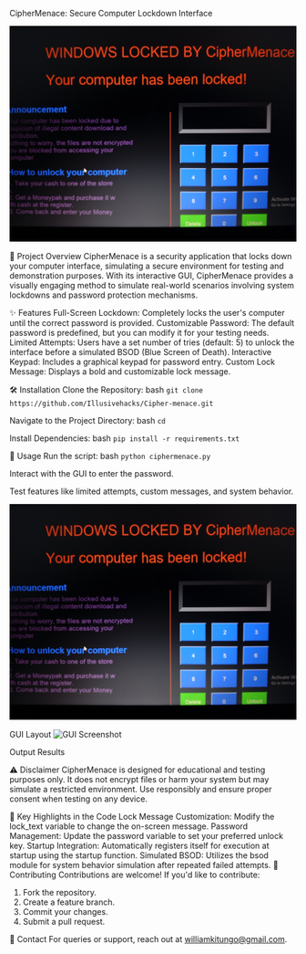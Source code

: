 CipherMenace: Secure Computer Lockdown Interface

![GUI Screenshot](GUI.jpg) 


📜 Project Overview
CipherMenace is a security application that locks down your computer interface, simulating a secure environment for testing and demonstration purposes. With its interactive GUI, CipherMenace provides a visually engaging method to simulate real-world scenarios involving system lockdowns and password protection mechanisms.

✨ Features
Full-Screen Lockdown: Completely locks the user's computer until the correct password is provided.
Customizable Password: The default password is predefined, but you can modify it for your testing needs.
Limited Attempts: Users have a set number of tries (default: 5) to unlock the interface before a simulated BSOD (Blue Screen of Death).
Interactive Keypad: Includes a graphical keypad for password entry.
Custom Lock Message: Displays a bold and customizable lock message.


🛠️ Installation
Clone the Repository:
bash
````git clone https://github.com/Illusivehacks/Cipher-menace.git````

Navigate to the Project Directory:
bash
````cd ````

Install Dependencies:
bash
````pip install -r requirements.txt````


🚀 Usage
Run the script:
bash
````python ciphermenace.py````

Interact with the GUI to enter the password.

Test features like limited attempts, custom messages, and system behavior.

![GUI Screenshot](GUI.jpg) 







GUI Layout
![GUI Screenshot](output.jpg) 


Output Results

⚠️ Disclaimer
CipherMenace is designed for educational and testing purposes only. It does not encrypt files or harm your system but may simulate a restricted environment. Use responsibly and ensure proper consent when testing on any device.

📌 Key Highlights in the Code
Lock Message Customization: Modify the lock_text variable to change the on-screen message.
Password Management: Update the password variable to set your preferred unlock key.
Startup Integration: Automatically registers itself for execution at startup using the startup function.
Simulated BSOD: Utilizes the bsod module for system behavior simulation after repeated failed attempts.
🤝 Contributing
Contributions are welcome! If you'd like to contribute:

1. Fork the repository.
2. Create a feature branch.
3. Commit your changes.
4. Submit a pull request.

📧 Contact
For queries or support, reach out at williamkitungo@gmail.com.

